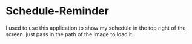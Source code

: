 Schedule-Reminder
=================

I used to use this application to show my schedule in the top right of the screen. just pass in the path of the image to load it.
